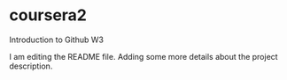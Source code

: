 # coursera2
Introduction to Github W3

I am editing the README file. Adding some more details about the project description.
